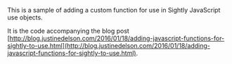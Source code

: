 This is a sample of adding a custom function for use in Sightly JavaScript use objects.

It is the code accompanying the blog post [http://blog.justinedelson.com/2016/01/18/adding-javascript-functions-for-sightly-to-use.html](http://blog.justinedelson.com/2016/01/18/adding-javascript-functions-for-sightly-to-use.html).